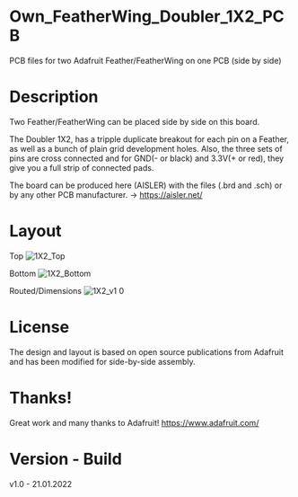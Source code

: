 # Own_FeatherWing_Doubler_1X2_PCB
PCB files for two Adafruit Feather/FeatherWing on one PCB (side by side)

# Description

Two Feather/FeatherWing can be placed side by side on this board.

The Doubler 1X2, has a tripple duplicate breakout for each pin on a Feather, as well as a bunch of plain grid development holes. Also, the three sets of pins are cross connected and for GND(- or black) and 3.3V(+ or red), they give you a full strip of connected pads.

The board can be produced here (AISLER) with the files (.brd and .sch) or by any other PCB manufacturer. -> https://aisler.net/

# Layout

Top
![1X2_Top](https://user-images.githubusercontent.com/88975406/150583787-313d36e9-9d75-4fb4-bf63-42ec1b8452a3.png)

Bottom
![1X2_Bottom](https://user-images.githubusercontent.com/88975406/150583839-7a2772aa-4974-48ab-93c8-1801aacab631.png)

Routed/Dimensions
![1X2_v1 0](https://user-images.githubusercontent.com/88975406/150595696-61746d38-ef5c-4a75-b4f2-b1422d7b238e.png)

# License

The design and layout is based on open source publications from Adafruit and has been modified for side-by-side assembly.

# Thanks!

Great work and many thanks to Adafruit! https://www.adafruit.com/

# Version - Build
v1.0 - 21.01.2022
